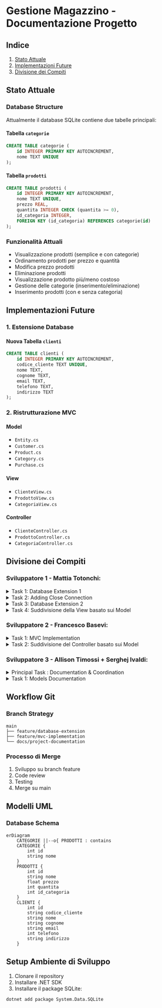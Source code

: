 # Gestione Magazzino - Documentazione Progetto

## Indice
1. [Stato Attuale](#stato-attuale)
2. [Implementazioni Future](#implementazioni-future)
3. [Divisione dei Compiti](#divisione-dei-compiti)

## Stato Attuale

### Database Structure
Attualmente il database SQLite contiene due tabelle principali:

#### Tabella `categorie`
```sql
CREATE TABLE categorie (
    id INTEGER PRIMARY KEY AUTOINCREMENT, 
    nome TEXT UNIQUE
);
```

#### Tabella `prodotti`
```sql
CREATE TABLE prodotti (
    id INTEGER PRIMARY KEY AUTOINCREMENT, 
    nome TEXT UNIQUE, 
    prezzo REAL, 
    quantita INTEGER CHECK (quantita >= 0), 
    id_categoria INTEGER,
    FOREIGN KEY (id_categoria) REFERENCES categorie(id)
);
```

### Funzionalità Attuali
- Visualizzazione prodotti (semplice e con categorie)
- Ordinamento prodotti per prezzo e quantità
- Modifica prezzo prodotti
- Eliminazione prodotti
- Visualizzazione prodotto più/meno costoso
- Gestione delle categorie (inserimento/eliminazione)
- Inserimento prodotti (con e senza categoria)

## Implementazioni Future

### 1. Estensione Database
#### Nuova Tabella `clienti`
```sql
CREATE TABLE clienti (
    id INTEGER PRIMARY KEY AUTOINCREMENT,
    codice_cliente TEXT UNIQUE,
    nome TEXT,
    cognome TEXT,
    email TEXT,
    telefono TEXT,
    indirizzo TEXT
);
```

### 2. Ristrutturazione MVC
#### Model
- `Entity.cs`
- `Customer.cs`
- `Product.cs`
- `Category.cs`
- `Purchase.cs`

#### View
- `ClienteView.cs`
- `ProdottoView.cs`
- `CategoriaView.cs`

#### Controller
- `ClienteController.cs`
- `ProdottoController.cs`
- `CategoriaController.cs`

## Divisione dei Compiti

### Sviluppatore 1 - Mattia Totonchi: 

<details>
<summary>Task 1: Database Extension 1</summary>

**Branch**: `feature/creazione tabella clienti`
- [x] Creazione tabella `clienti`
- [x]  Test integrità database

</details>

<details>
<summary>Task 2: Adding Close Connection </summary>

- [x] Implementazione della chiusura della connessione al database
</details>

<details>
<summary>Task 3: Database Extension 2</summary>

**Branch**: `feature/creazione tabella acquisti`
- [ ] Creazione tabella `acquisti`
- [ ] Implementazione delle relazioni necessarie
- [ ] Test integrità database
- [ ] Refactor del Database: spostamento da Program.cs a Database.cs
</details>

<details>
<summary>Task 4: Suddivisione della View basato sui Model</summary>

- [ ] `CustomerView.cs`: nuova view per `Customer`
- [ ] `ProductView.cs`: nuova view per `Product`
- [ ] `PurchaseView.cs`: nuova view per `Purchase`
</details>

### Sviluppatore 2 - Francesco Basevi: 
<details>
<summary>Task 1: MVC Implementation</summary>

**Branch**: `feature/mvc-implementation`

- [x] Ristrutturazione del codice esistente in pattern MVC
- [x] Traduzione del progetto originale da Italiano a Inglese
</details>

<details>
<summary>Task 2: Suddivisione del Controller basato sui Model</summary>

**Branch**: `???`

- [ ] `CustomerController.cs`: nuovo controller per `Customer`
- [ ] `ProductController.cs.cs`: nuovo controller per `Product`
- [ ] `PurchaseController.cs`: nuovo controller per `Purchase`
</details>

### Sviluppatore 3 - Allison Timossi + Serghej Ivaldi: 

<details>
<summary>Principal Task : Documentation & Coordination </summary>

**Branch**: `README-updating`

- Supervisione generale del progetto
- Mantenimento README.md **ad ogni implementazione**
- Coordinamento merge requests
</details>

<details>
<summary>Task 1: Models Documentation</summary>

**Branch**: `feature/modelName-model`
    - [ ] Entity.cs
    - [x] Customer.cs
    - [x] Product.cs
    - [x] Purchase.cs

</details>

## Workflow Git

### Branch Strategy
```
main
├── feature/database-extension
├── feature/mvc-implementation
└── docs/project-documentation
```

### Processo di Merge
1. Sviluppo su branch feature
2. Code review
3. Testing
4. Merge su main

## Modelli UML

### Database Schema
```mermaid
erDiagram
    CATEGORIE ||--o{ PRODOTTI : contains
    CATEGORIE {
        int id
        string nome
    }
    PRODOTTI {
        int id
        string nome
        float prezzo
        int quantita
        int id_categoria
    }
    CLIENTI {
        int id
        string codice_cliente
        string nome
        string cognome
        string email
        int telefono
        string indirizzo
    }
```


## Setup Ambiente di Sviluppo
1. Clonare il repository
2. Installare .NET SDK
3. Installare il package SQLite:
```bash
dotnet add package System.Data.SQLite
```